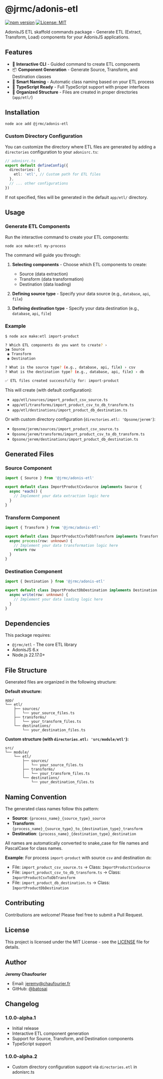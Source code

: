 # @jrmc/adonis-etl

[![npm version](https://badge.fury.io/js/%40jrmc%2Fadonis-etl.svg)](https://badge.fury.io/js/%40jrmc%2Fadonis-etl)
[![License: MIT](https://img.shields.io/badge/License-MIT-yellow.svg)](https://opensource.org/licenses/MIT)

AdonisJS ETL skaffold commands package - Generate ETL (Extract, Transform, Load) components for your AdonisJS applications.

## Features

- 🚀 **Interactive CLI** - Guided command to create ETL components
- 📦 **Component Generation** - Generate Source, Transform, and Destination classes
- 🎯 **Smart Naming** - Automatic class naming based on your ETL process
- 🔧 **TypeScript Ready** - Full TypeScript support with proper interfaces
- 📁 **Organized Structure** - Files are created in proper directories (`app/etl/`)

## Installation

```bash
node ace add @jrmc/adonis-etl
```

### Custom Directory Configuration

You can customize the directory where ETL files are generated by adding a `directories` configuration to your `adonisrc.ts`:

```typescript
// adonisrc.ts
export default defineConfig({
  directories: {
    etl: 'etl', // Custom path for ETL files
  },
  // ... other configurations
})
```

If not specified, files will be generated in the default `app/etl/` directory.

## Usage

### Generate ETL Components

Run the interactive command to create your ETL components:

```bash
node ace make:etl my-process
```

The command will guide you through:

1. **Selecting components** - Choose which ETL components to create:
   - Source (data extraction)
   - Transform (data transformation)
   - Destination (data loading)

2. **Defining source type** - Specify your data source (e.g., `database`, `api`, `file`)

3. **Defining destination type** - Specify your data destination (e.g., `database`, `api`, `file`)

### Example

```bash
$ node ace make:etl import-product

? Which ETL components do you want to create? › 
❯◉ Source
 ◉ Transform  
 ◉ Destination

? What is the source type? (e.g., database, api, file) › csv
? What is the destination type? (e.g., database, api, file) › db

✅ ETL files created successfully for: import-product
```

This will create (with default configuration):

- `app/etl/sources/import_product_csv_source.ts`
- `app/etl/transforms/import_product_csv_to_db_transform.ts`
- `app/etl/destinations/import_product_db_destination.ts`

Or with custom directory configuration (`directories.etl: 'Opsone/jerem'`):

- `Opsone/jerem/sources/import_product_csv_source.ts`
- `Opsone/jerem/transforms/import_product_csv_to_db_transform.ts`
- `Opsone/jerem/destinations/import_product_db_destination.ts`

## Generated Files

### Source Component

```typescript
import { Source } from '@jrmc/adonis-etl'

export default class ImportProductCsvSource implements Source {
  async *each() {
    // Implement your data extraction logic here
  }
}
```

### Transform Component

```typescript
import { Transform } from '@jrmc/adonis-etl'

export default class ImportProductCsvToDbTransform implements Transform {
  async process(row: unknown) {
    // Implement your data transformation logic here
    return row
  }
}
```

### Destination Component

```typescript
import { Destination } from '@jrmc/adonis-etl'

export default class ImportProductDbDestination implements Destination {
  async write(row: unknown) {
    // Implement your data loading logic here
  }
}
```

## Dependencies

This package requires:
- `@jrmc/etl` - The core ETL library
- AdonisJS 6.x
- Node.js 22.17.0+

## File Structure

Generated files are organized in the following structure:

**Default structure:**
```
app/
└── etl/
    ├── sources/
    │   └── your_source_files.ts
    ├── transforms/
    │   └── your_transform_files.ts
    └── destinations/
        └── your_destination_files.ts
```

**Custom structure (with `directories.etl: 'src/module/etl'`):**
```
src/
└── module/
    └── etl/
        ├── sources/
        │   └── your_source_files.ts
        ├── transforms/
        │   └── your_transform_files.ts
        └── destinations/
            └── your_destination_files.ts
```

## Naming Convention

The generated class names follow this pattern:

- **Source**: `{process_name}_{source_type}_source`
- **Transform**: `{process_name}_{source_type}_to_{destination_type}_transform`
- **Destination**: `{process_name}_{destination_type}_destination`

All names are automatically converted to snake_case for file names and PascalCase for class names.

**Example**: For process `import-product` with source `csv` and destination `db`:
- File: `import_product_csv_source.ts` → Class: `ImportProductCsvSource`
- File: `import_product_csv_to_db_transform.ts` → Class: `ImportProductCsvToDbTransform`
- File: `import_product_db_destination.ts` → Class: `ImportProductDbDestination`

## Contributing

Contributions are welcome! Please feel free to submit a Pull Request.

## License

This project is licensed under the MIT License - see the [LICENSE](LICENSE) file for details.

## Author

**Jeremy Chaufourier**
- Email: jeremy@chaufourier.fr
- GitHub: [@batosai](https://github.com/batosai)

## Changelog

### 1.0.0-alpha.1
- Initial release
- Interactive ETL component generation
- Support for Source, Transform, and Destination components
- TypeScript support

### 1.0.0-alpha.2
- Custom directory configuration support via `directories.etl` in adonisrc.ts
